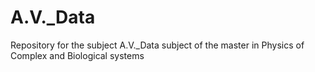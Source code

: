 # A.V._Data
Repository for the subject A.V._Data subject of the master in Physics of Complex and Biological systems
